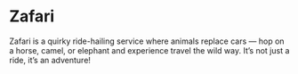# Zafari
Zafari is a quirky ride-hailing service where animals replace cars — hop on a horse, camel, or elephant and experience travel the wild way. It’s not just a ride, it’s an adventure!
